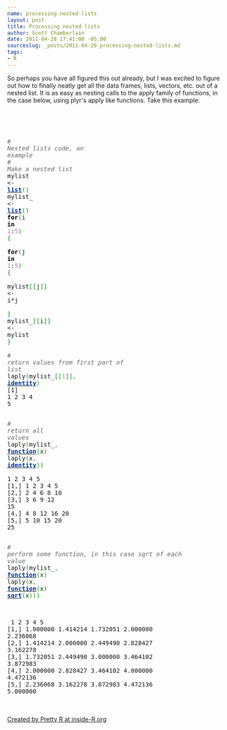 ```yaml
--- 
name: processing-nested-lists
layout: post
title: Processing nested lists
author: Scott Chamberlain
date: 2011-04-28 17:41:00 -05:00
sourceslug: _posts/2011-04-28-processing-nested-lists.md
tags: 
- R
---
```

So perhaps you have all figured this out already, but I was excited to figure out how to finally neatly get all the data frames, lists, vectors, etc. out of a nested list. It is as easy as nesting calls to the apply family of functions, in the case below, using plyr's apply like functions. Take this example:<br /><br /><br /><br /><div style="overflow: auto;"><div class="geshifilter"><pre class="r geshifilter-R"><span style="color: #666666; font-family: monospace; font-style: italic;"># Nested lists code, an example</span><br /><span style="color: #666666; font-family: monospace; font-style: italic;"># Make a nested list</span><br />mylist <span style="font-family: monospace;">&lt;-</span> <a href="http://inside-r.org/r-doc/base/list" style="font-family: monospace;"><span style="color: #003399; font-weight: bold;">list</span></a><span style="color: #009900; font-family: monospace;">(</span><span style="color: #009900; font-family: monospace;">)</span><br />mylist_ <span style="font-family: monospace;">&lt;-</span> <a href="http://inside-r.org/r-doc/base/list" style="font-family: monospace;"><span style="color: #003399; font-weight: bold;">list</span></a><span style="color: #009900; font-family: monospace;">(</span><span style="color: #009900; font-family: monospace;">)</span><br /><span style="color: black; font-family: monospace; font-weight: bold;">for</span><span style="color: #009900; font-family: monospace;">(</span>i <span style="color: black; font-family: monospace; font-weight: bold;">in</span> <span style="color: #cc66cc; font-family: monospace;">1</span><span style="font-family: monospace;">:</span><span style="color: #cc66cc; font-family: monospace;">5</span><span style="color: #009900; font-family: monospace;">)</span> <span style="color: #009900; font-family: monospace;">{</span><br /> <span style="color: black; font-family: monospace; font-weight: bold;">for</span><span style="color: #009900; font-family: monospace;">(</span>j <span style="color: black; font-family: monospace; font-weight: bold;">in</span> <span style="color: #cc66cc; font-family: monospace;">1</span><span style="font-family: monospace;">:</span><span style="color: #cc66cc; font-family: monospace;">5</span><span style="color: #009900; font-family: monospace;">)</span> <span style="color: #009900; font-family: monospace;">{</span><br />  mylist<span style="color: #009900; font-family: monospace;">[</span><span style="color: #009900; font-family: monospace;">[</span>j<span style="color: #009900; font-family: monospace;">]</span><span style="color: #009900; font-family: monospace;">]</span> <span style="font-family: monospace;">&lt;-</span> i<span style="font-family: monospace;">*</span>j<br /> <span style="color: #009900; font-family: monospace;">}</span><br />mylist_<span style="color: #009900; font-family: monospace;">[</span><span style="color: #009900; font-family: monospace;">[</span>i<span style="color: #009900; font-family: monospace;">]</span><span style="color: #009900; font-family: monospace;">]</span> <span style="font-family: monospace;">&lt;-</span> mylist<br /><span style="color: #009900; font-family: monospace;">}</span><br />&nbsp;<br /><span style="color: #666666; font-family: monospace; font-style: italic;"># return values from first part of list</span><br />laply<span style="color: #009900; font-family: monospace;">(</span>mylist_<span style="color: #009900; font-family: monospace;">[</span><span style="color: #009900; font-family: monospace;">[</span><span style="color: #cc66cc; font-family: monospace;">1</span><span style="color: #009900; font-family: monospace;">]</span><span style="color: #009900; font-family: monospace;">]</span><span style="color: #339933; font-family: monospace;">,</span> <a href="http://inside-r.org/r-doc/base/identity" style="font-family: monospace;"><span style="color: #003399; font-weight: bold;">identity</span></a><span style="color: #009900; font-family: monospace;">)</span><br />[1] 1 2 3 4 5</pre><pre class="r geshifilter-R">&nbsp;<br /><span style="color: #666666; font-family: monospace; font-style: italic;"># return all values</span><br />laply<span style="color: #009900; font-family: monospace;">(</span>mylist_<span style="color: #339933; font-family: monospace;">,</span> <a href="http://inside-r.org/r-doc/base/function" style="font-family: monospace;"><span style="color: #003399; font-weight: bold;">function</span></a><span style="color: #009900; font-family: monospace;">(</span>x<span style="color: #009900; font-family: monospace;">)</span> laply<span style="color: #009900; font-family: monospace;">(</span>x<span style="color: #339933; font-family: monospace;">,</span> <a href="http://inside-r.org/r-doc/base/identity" style="font-family: monospace;"><span style="color: #003399; font-weight: bold;">identity</span></a><span style="color: #009900; font-family: monospace;">)</span><span style="color: #009900; font-family: monospace;">)</span><br />     1  2  3  4  5<br />[1,] 1  2  3  4  5<br />[2,] 2  4  6  8 10<br />[3,] 3  6  9 12 15<br />[4,] 4  8 12 16 20<br />[5,] 5 10 15 20 25</pre><pre class="r geshifilter-R" style="font-family: monospace;">&nbsp;<br /><span style="color: #666666; font-style: italic;"># perform some function, in this case sqrt of each value</span><br />laply<span style="color: #009900;">(</span>mylist_<span style="color: #339933;">,</span> <a href="http://inside-r.org/r-doc/base/function"><span style="color: #003399; font-weight: bold;">function</span></a><span style="color: #009900;">(</span>x<span style="color: #009900;">)</span> laply<span style="color: #009900;">(</span>x<span style="color: #339933;">,</span> <a href="http://inside-r.org/r-doc/base/function"><span style="color: #003399; font-weight: bold;">function</span></a><span style="color: #009900;">(</span>x<span style="color: #009900;">)</span> <a href="http://inside-r.org/r-doc/base/sqrt"><span style="color: #003399; font-weight: bold;">sqrt</span></a><span style="color: #009900;">(</span>x<span style="color: #009900;">)</span><span style="color: #009900;">)</span><span style="color: #009900;">)</span></pre><pre class="r geshifilter-R"><span style="color: #009900;">  </span><br />        1        2        3        4        5<br />[1,] 1.000000 1.414214 1.732051 2.000000 2.236068<br />[2,] 1.414214 2.000000 2.449490 2.828427 3.162278<br />[3,] 1.732051 2.449490 3.000000 3.464102 3.872983<br />[4,] 2.000000 2.828427 3.464102 4.000000 4.472136<br />[5,] 2.236068 3.162278 3.872983 4.472136 5.000000<br /></pre></div></div><br /><br /><a href="http://www.inside-r.org/pretty-r" title="Created by Pretty R at inside-R.org">Created by Pretty R at inside-R.org</a>
